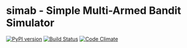 # simab - Simple Multi-Armed Bandit Simulator

[![PyPI version](https://badge.fury.io/py/simab.svg)](https://badge.fury.io/py/simab)
[![Build Status](https://travis-ci.org/AkihikoITOH/simab.svg?branch=master)](https://travis-ci.org/AkihikoITOH/simab)
[![Code Climate](https://codeclimate.com/github/AkihikoITOH/simab/badges/gpa.svg)](https://codeclimate.com/github/AkihikoITOH/simab)
